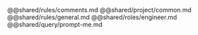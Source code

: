 @@shared/rules/comments.md
@@shared/project/common.md
@@shared/rules/general.md
@@shared/roles/engineer.md
@@shared/query/prompt-me.md
